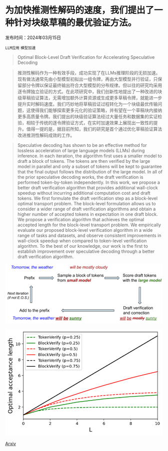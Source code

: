 # 为加快推测性解码的速度，我们提出了一种针对块级草稿的最优验证方法。

发布时间：2024年03月15日

`LLM应用` `模型加速`

> Optimal Block-Level Draft Verification for Accelerating Speculative Decoding

> 推测性解码作为一种有效手段，成功实现了在LLMs推理阶段的无损加速。现有做法通常先由小型模型初拟出一组令牌，再由大型模型并行验证，只保留部分令牌以保证最终输出符合大型模型的分布规律。但以往的研究均采用逐令牌独立验证的方式。在此项研究中，我们创新性地提出了一种改进的块级草稿验证算法，无需增加额外计算资源或生成更多草稿令牌，就能进一步提升实时解码速度。我们巧妙地将草稿验证过程转化为一个块级最优传输问题，这使得我们能够探索更多元化的验证策略，并有望在一个草稿块内接纳更多高质量令牌。我们提出的块级验证算法经过大量任务和数据集的实证检验，相较于传统的逐令牌验证方式，在实时加速效果上展现出一致性的提升。值得一提的是，据目前所知，我们的研究是首个通过优化草稿验证算法改进推测性解码成效的工作。

> Speculative decoding has shown to be an effective method for lossless acceleration of large language models (LLMs) during inference. In each iteration, the algorithm first uses a smaller model to draft a block of tokens. The tokens are then verified by the large model in parallel and only a subset of tokens will be kept to guarantee that the final output follows the distribution of the large model. In all of the prior speculative decoding works, the draft verification is performed token-by-token independently. In this work, we propose a better draft verification algorithm that provides additional wall-clock speedup without incurring additional computation cost and draft tokens. We first formulate the draft verification step as a block-level optimal transport problem. The block-level formulation allows us to consider a wider range of draft verification algorithms and obtain a higher number of accepted tokens in expectation in one draft block. We propose a verification algorithm that achieves the optimal accepted length for the block-level transport problem. We empirically evaluate our proposed block-level verification algorithm in a wide range of tasks and datasets, and observe consistent improvements in wall-clock speedup when compared to token-level verification algorithm. To the best of our knowledge, our work is the first to establish improvement over speculative decoding through a better draft verification algorithm.

![为加快推测性解码的速度，我们提出了一种针对块级草稿的最优验证方法。](../../../paper_images/2403.10444/x1.png)

![为加快推测性解码的速度，我们提出了一种针对块级草稿的最优验证方法。](../../../paper_images/2403.10444/bernoulli.png)

[Arxiv](https://arxiv.org/abs/2403.10444)